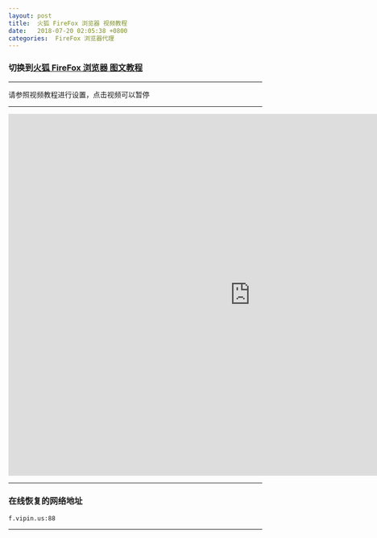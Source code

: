 ```yaml
---
layout: post
title:  火狐 FireFox 浏览器 视频教程
date:   2018-07-20 02:05:38 +0800
categories:  FireFox 浏览器代理
---
```


### 切换到[火狐 FireFox 浏览器 **图文教程**](/2018/07/firefox_txt/ "FireFox")

****

请参照视频教程进行设置，点击视频可以暂停

****
<iframe width="960" height="720" src="http://f.vipin.us:88/videos/FireFox.mp4" frameborder="0" allow="autoplay; encrypted-media" allowfullscreen></iframe>

****

### 在线恢复的网络地址

```
f.vipin.us:88
```
****